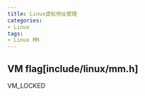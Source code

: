 ```yaml
---
title: Linux虚拟地址管理
categories: 
- Linux
tags:
- Linux MM
---
```

## VM flag[include/linux/mm.h]
VM_LOCKED
